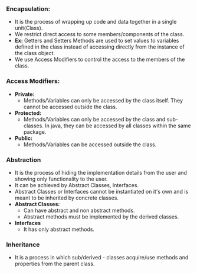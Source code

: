
### Encapsulation:
- It is the process of wrapping up code and data together in a single unit(Class).
- We restrict direct access to some members/components of the class.
- **Ex:** Getters and Setters Methods are used to set values to variables defined in the class instead of accessing directly from the instance of the class object.
- We use Access Modifiers to control the access to the members of the class.

### Access Modifiers: 
- **Private:**
	- Methods/Variables can only be accessed by the class itself. They cannot be accessed outside the class.
- **Protected:**
	- Methods/Variables can only be accessed by the class and sub-classes. In java, they can be accessed by all classes within the same package.
- **Public:**
	- Methods/Variables can be accessed outside the class.

### Abstraction
- It is the process of hiding the implementation details from the user and showing only functionality to the user.
- It can be achieved by Abstract Classes, Interfaces.
- Abstract Classes or Interfaces cannot be instantiated on it's own and is meant to be inherited by concrete classes.
- **Abstract Classes:**
	- Can have abstract and non abstract methods.
	- Abstract methods must be implemented by the derived classes.
- **Interfaces**
	- It has only abstract methods.

### Inheritance
- It is a process in which sub/derived - classes acquire/use methods and properties from the parent class.



